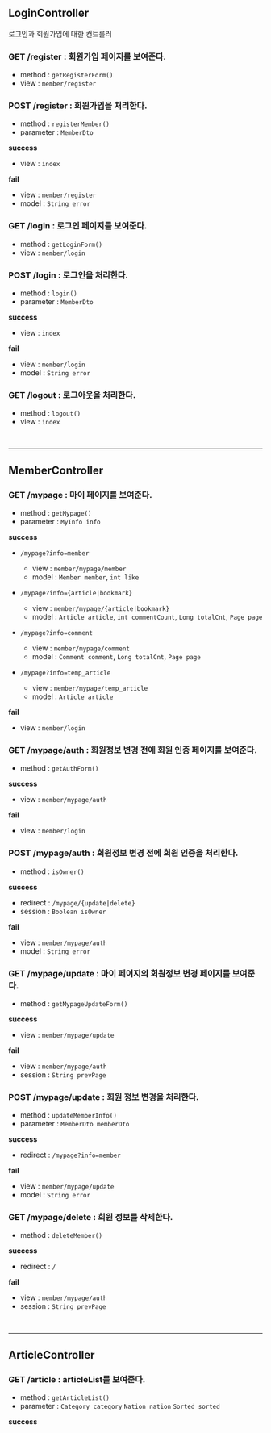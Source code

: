## LoginController

로그인과 회원가입에 대한 컨트롤러

### GET /register : 회원가입 페이지를 보여준다.

- method    : `getRegisterForm()`
- view		: `member/register`

### POST /register : 회원가입을 처리한다.

- method       		: `registerMember()`
- parameter 		: `MemberDto`

**success**

- view 			: `index`

**fail**

- view			: `member/register`
- model			: `String error`

### GET /login : 로그인 페이지를 보여준다.

- method       		: `getLoginForm()`
- view 				: `member/login`

### POST /login : 로그인을 처리한다.

- method       		: `login()`
- parameter 		: `MemberDto`

**success**
- view			: `index`

**fail**				
- view			: `member/login`
- model			: `String error`

### GET /logout : 로그아웃을 처리한다.

- method       		: `logout()`
- view				: `index`

<br><hr>

## MemberController

### GET /mypage : 마이 페이지를 보여준다.

- method       		: `getMypage()`
- parameter			: `MyInfo info `

**success**

- `/mypage?info=member`
  - view			: `member/mypage/member`
  - model			: `Member member`, `int like`

- `/mypage?info={article|bookmark}`
  - view			: `member/mypage/{article|bookmark}`
  - model			: `Article article`, `int commentCount`, `Long totalCnt`, `Page page` 

- `/mypage?info=comment`
  - view			: `member/mypage/comment`
  - model			: `Comment comment`, `Long totalCnt`, `Page page`

- `/mypage?info=temp_article`
  - view			: `member/mypage/temp_article`
  - model			: `Article article`
  
**fail**

- view			: `member/login`
  
### GET /mypage/auth : 회원정보 변경 전에 회원 인증 페이지를 보여준다.

- method		: `getAuthForm()`

**success**

- view          : `member/mypage/auth`

**fail**

- view          : `member/login`

### POST /mypage/auth : 회원정보 변경 전에 회원 인증을 처리한다.

- method        : `isOwner()`

**success**

- redirect      : `/mypage/{update|delete}`
- session		: `Boolean isOwner`

**fail**

- view          : `member/mypage/auth`
- model			: `String error`

### GET /mypage/update : 마이 페이지의 회원정보 변경 페이지를 보여준다.

- method       		: `getMypageUpdateForm()`

**success**	

- view              : `member/mypage/update`

**fail**

- view	        	: `member/mypage/auth`
- session			: `String prevPage`

### POST /mypage/update : 회원 정보 변경을 처리한다. 

- method       		: `updateMemberInfo()`
- parameter 		: `MemberDto memberDto`

**success**

- redirect      	: `/mypage?info=member`


**fail**

- view      		: `member/mypage/update`
- model				: `String error`

### GET /mypage/delete : 회원 정보를 삭제한다.

- method			: `deleteMember()`

**success**

- redirect			: `/`

**fail**

- view				: `member/mypage/auth`
- session			: `String prevPage`

<br><hr>

## ArticleController

### GET /article 	: articleList를 보여준다.

- method 			: `getArticleList()`
- parameter			: `Category category` `Nation nation` `Sorted sorted`

**success**
